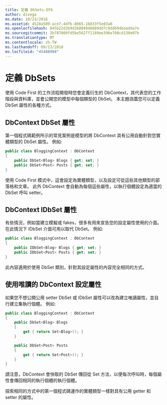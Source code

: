 ```yaml
---
title: 定義 DbSets-EF6
author: divega
ms.date: 10/23/2016
ms.assetid: 4528a509-ace7-4dfb-8065-1b833f5e03a0
ms.openlocfilehash: 045b22d2b9d26804948689dd7c9dd694baadda7e
ms.sourcegitcommit: 2b787009fd5be5627f1189ee396e708cd130e07b
ms.translationtype: MT
ms.contentlocale: zh-TW
ms.lasthandoff: 09/13/2018
ms.locfileid: "45488994"
---
```

# <a name="defining-dbsets"></a>定義 DbSets
使用 Code First 的工作流程開發時您會定義衍生的 DbContext，其代表您的工作階段與資料庫，並會公開您的模型中每個類型的 DbSet。 本主題涵蓋您可以定義 DbSet 屬性的各種方式。  

## <a name="dbcontext-with-dbset-properties"></a>DbContext DbSet 屬性  

第一個程式碼範例所示的常見案例是模型的將 DbContext 具有公用自動針對您實體類型的 DbSet 屬性。 例如:   

``` csharp
public class BloggingContext : DbContext
{
    public DbSet<Blog> Blogs { get; set; }
    public DbSet<Post> Posts { get; set; }
}
```  

使用 Code First 模式中，這會設定為實體類型，以及設定可從這些其他類型的部落格和文章。 此外 DbContext 會自動為每個這些屬性，以執行個體設定為適當的 DbSet 呼叫 setter。  

## <a name="dbcontext-with-idbset-properties"></a>DbContext IDbSet 屬性  

有些情況，例如當建立模擬或 fakes，很多有用來宣告您的設定屬性使用的介面。 在此情況下 IDbSet 介面可用以取代 DbSet。 例如:   

``` csharp
public class BloggingContext : DbContext
{
    public IDbSet<Blog> Blogs { get; set; }
    public IDbSet<Post> Posts { get; set; }
}
```  

此內容適用於使用 DbSet 類別，針對其設定屬性的內容完全相同的方式。  

## <a name="dbcontext-with-read-only-set-properties"></a>使用唯讀的 DbContext 設定屬性  

如果您不想公開公用 setter DbSet 或 IDbSet 屬性可以改為建立唯讀屬性，並自行建立集執行個體。 例如:   

``` csharp
public class BloggingContext : DbContext
{
    public DbSet<Blog> Blogs
    {
        get { return Set<Blog>(); }
    }

    public DbSet<Post> Posts
    {
        get { return Set<Post>(); }
    }
}
```  

請注意，DbContext 會快取的 DbSet 傳回從 Set 方法，以便每次呼叫時，每個屬性會傳回相同的執行個體的執行個體。  

探索相同的方式中的第一個程式碼運作的實體類型一樣對具有公用 getter 和 setter 的屬性。  
